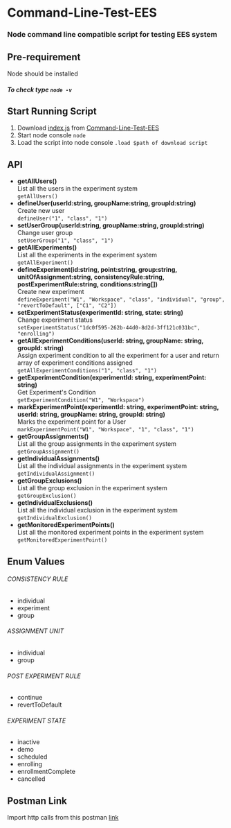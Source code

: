 # Command-Line-Test-EES
### Node command line compatible script for testing EES system

## Pre-requirement
Node should be installed
##### To check type `node -v`


## Start Running Script
1. Download [index.js](https://github.com/VivekFitkariwala/Command-Line-Test-EES/blob/master/dist/index.js "index.js") from [Command-Line-Test-EES](https://github.com/VivekFitkariwala/Command-Line-Test-EES "Command-Line-Test-EES")
2. Start node console
`node`
1. Load the script into node console
`.load $path of download script`

## API
- **getAllUsers()**  
List all the users in the experiment system  
`getAllUsers()`  
- **defineUser(userId:string, groupName:string, groupId:string)**  
Create new user  
`defineUser("1", "class", "1")`  
- **setUserGroup(userId:string, groupName:string, groupId:string)**  
Change user group  
`setUserGroup("1", "class", "1")`  
- **getAllExperiments()**  
List all the experiments in the experiment system  
`getAllExperiment()`  
- **defineExperiment(id:string, point:string, group:string, unitOfAssignment:string, consistencyRule:string, postExperimentRule:string, conditions:string[])**  
Create new experiment  
`defineExperiment("W1", "Workspace", "class", "individual", "group", "revertToDefault", ["C1", "C2"])`  
- **setExperimentStatus(experimentId: string, state: string)**  
Change experiment status  
`setExperimentStatus("1dc0f595-262b-44d0-8d2d-3ff121c031bc", "enrolling")`  
- **getAllExperimentConditions(userId: string, groupName: string, groupId: string)**  
Assign experiment condition to all the experiment for a user and return array of experiment conditions assigned  
`getAllExperimentConditions("1", "class", "1")`  
- **getExperimentCondition(experimentId: string, experimentPoint: string)**  
Get Experiment's Condition  
`getExperimentCondition("W1", "Workspace")`  
- **markExperimentPoint(experimentId: string, experimentPoint: string, userId: string, groupName: string, groupId: string)**  
Marks the experiment point for a User  
`markExperimentPoint("W1", "Workspace", "1", "class", "1")`  
- **getGroupAssignments()**  
List all the group assignments in the experiment system  
`getGroupAssignment()`  
- **getIndividualAssignments()**  
List all the individual assignments in the experiment system  
`getIndividualAssignment()`  
- **getGroupExclusions()**  
List all the group exclusion in the experiment system  
`getGroupExclusion()`  
- **getIndividualExclusions()**  
List all the individual exclusion in the experiment system  
`getIndividualExclusion()`  
- **getMonitoredExperimentPoints()**  
List all the monitored experiment points in the experiment system  
`getMonitoredExperimentPoint()`  

## Enum Values
###### CONSISTENCY RULE
- individual
- experiment
- group
###### ASSIGNMENT UNIT
- individual
- group
###### POST EXPERIMENT RULE
- continue
- revertToDefault
###### EXPERIMENT STATE
- inactive
- demo
- scheduled
- enrolling
- enrollmentComplete
- cancelled
## Postman Link
Import http calls from this postman [link](https://www.getpostman.com/collections/0a0cf0c77eb203eb231f "link")
